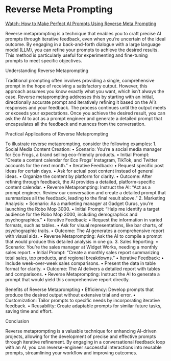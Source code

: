 # Reverse Meta Prompting

[Watch: How to Make Perfect AI Prompts Using Reverse Meta Prompting](https://www.youtube.com/watch?v=RT3ZoYRJwew)

Reverse metaprompting is a technique that enables you to craft precise AI prompts through iterative feedback, even when you’re uncertain of the ideal outcome. By engaging in a back-and-forth dialogue with a large language model (LLM), you can refine your prompts to achieve the desired results. This method is particularly useful for experimenting and fine-tuning prompts to meet specific objectives.

Understanding Reverse Metaprompting

Traditional prompting often involves providing a single, comprehensive prompt in the hope of receiving a satisfactory output. However, this approach assumes you know exactly what you want, which isn’t always the case. Reverse metaprompting addresses this by starting with an initial, directionally accurate prompt and iteratively refining it based on the AI’s responses and your feedback. The process continues until the output meets or exceeds your expectations. Once you achieve the desired result, you can ask the AI to act as a prompt engineer and generate a detailed prompt that encapsulates all the feedback and nuances from the conversation.

Practical Applications of Reverse Metaprompting

To illustrate reverse metaprompting, consider the following examples:
	1.	Social Media Content Creation:
	•	Scenario: You’re a social media manager for Eco Frogs, a brand selling eco-friendly products.
	•	Initial Prompt: “Create a content calendar for Eco Frogs’ Instagram, TikTok, and Twitter accounts for the next month.”
	•	Iterative Feedback:
	•	Request specific post ideas for certain days.
	•	Ask for actual post content instead of general ideas.
	•	Organize the content by platform for clarity.
	•	Outcome: After refining through feedback, the AI provides a detailed, platform-specific content calendar.
	•	Reverse Metaprompting: Instruct the AI: “Act as a prompt engineer. Review our conversation and create a detailed prompt that summarizes all the feedback, leading to the final result above.”
	2.	Marketing Analysis:
	•	Scenario: As a marketing manager at Gadget Gurus, you’re launching the Robo Mop 3000.
	•	Initial Prompt: “Help me identify a target audience for the Robo Mop 3000, including demographics and psychographics.”
	•	Iterative Feedback:
	•	Request the information in varied formats, such as tables.
	•	Ask for visual representations, like bar charts, of psychographic traits.
	•	Outcome: The AI generates a comprehensive report with visual aids.
	•	Reverse Metaprompting: Ask the AI to compile a prompt that would produce this detailed analysis in one go.
	3.	Sales Reporting:
	•	Scenario: You’re the sales manager at Widget Works, needing a monthly sales report.
	•	Initial Prompt: “Create a monthly sales report summarizing total sales, top products, and regional breakdowns.”
	•	Iterative Feedback:
	•	Include week-over-week sales comparisons.
	•	Present the data in table format for clarity.
	•	Outcome: The AI delivers a detailed report with tables and comparisons.
	•	Reverse Metaprompting: Instruct the AI to generate a prompt that would yield this comprehensive report directly.

Benefits of Reverse Metaprompting
	•	Efficiency: Develop prompts that produce the desired output without extensive trial and error.
	•	Customization: Tailor prompts to specific needs by incorporating iterative feedback.
	•	Reusability: Create adaptable prompts for similar future tasks, saving time and effort.

Conclusion

Reverse metaprompting is a valuable technique for enhancing AI-driven projects, allowing for the development of precise and effective prompts through iterative refinement. By engaging in a conversational feedback loop with an AI, you can reverse-engineer successful interactions into reusable prompts, streamlining your workflow and improving outcomes.
